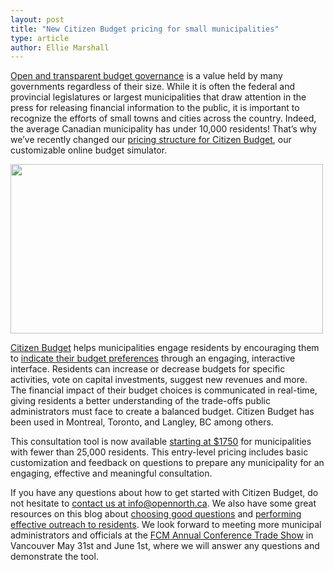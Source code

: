 ```yaml
---
layout: post
title: "New Citizen Budget pricing for small municipalities"
type: article
author: Ellie Marshall
---
```

[Open and transparent budget governance](http://fiscaltransparency.net/) is a value held by many governments regardless of their size. While it is often the federal and provincial legislatures or largest municipalities that draw attention in the press for releasing financial information to the public, it is important to recognize the efforts of small towns and cities across the country. Indeed, the average Canadian municipality has under 10,000 residents! That’s why we’ve recently changed our [pricing structure for Citizen Budget](http://www.citizenbudget.com/pricing), our customizable online budget simulator. 

<p style="text-align: left;"><img src="/img/blog/2013-05-27-cb-interface.jpg" align="centre" width="500" height="271" alt="" title="The Citizen Budget interface"></p>

[Citizen Budget](http://www.citizenbudget.com) helps municipalities engage residents by encouraging them to [indicate their budget preferences](http://demo.citizenbudget.com) through an engaging, interactive interface. Residents can increase or decrease budgets for specific activities, vote on capital investments, suggest new revenues and more. The financial impact of their budget choices is communicated in real-time, giving residents a better understanding of the trade-offs public administrators must face to create a balanced budget. Citizen Budget has been used in Montreal, Toronto, and Langley, BC among others.

This consultation tool is now available [starting at $1750](http://www.citizenbudget.com/pricing) for municipalities with fewer than 25,000 residents. This entry-level pricing includes basic customization and feedback on questions to prepare any municipality for an engaging, effective and meaningful consultation. 

If you have any questions about how to get started with Citizen Budget, do not hesitate to [contact us at info@opennorth.ca](mailto:info@opennorth.ca). We also have some great resources on this blog about [choosing good questions](http://blog.opennorth.ca/2012/11/01/setting-up/) and [performing effective outreach to residents](http://blog.opennorth.ca/2012/12/05/sharing-citizen-budget-outreach/). We look forward to meeting more municipal administrators and officials at the [FCM Annual Conference Trade Show](http://www.fcm.ca/home/events/2013-annual-conference-and-trade-show/trade-show.htm) in Vancouver May 31st and June 1st, where we will answer any questions and demonstrate the tool.
